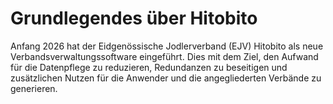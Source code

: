 # Grundlegendes über Hitobito

Anfang 2026 hat der Eidgenössische Jodlerverband (EJV) Hitobito als neue Verbandsverwaltungssoftware eingeführt. Dies mit dem Ziel, den Aufwand für die Datenpflege zu reduzieren, Redundanzen zu beseitigen und zusätzlichen Nutzen für die Anwender und die angegliederten Verbände zu generieren.


